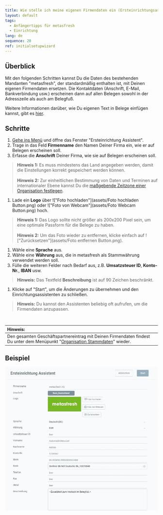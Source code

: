 ```yaml
---
title: Wie stelle ich meine eigenen Firmendaten ein (Ersteinrichtungsassistent)?
layout: default
tags:
  - Anfängertipps für metasfresh
  - Einrichtung
lang: de
sequence: 20
ref: initialsetupwizard
---
```


## Überblick
Mit den folgenden Schritten kannst Du die Daten des bestehenden Mandanten "metasfresh", der standardmäßig enthalten ist, mit Deinen eigenen Firmendaten ersetzen. Die Kontaktdaten (Anschrift, E-Mail, Bankverbindung usw.) erscheinen dann auf allen Belegen sowohl in der Adresszeile als auch am Belegfuß.

Weitere Informationen darüber, wie Du eigenen Text in Belege einfügen kannst, gibt es [hier](Text_auf_Belege_drucken-allgemein).

## Schritte
1. [Gehe ins Menü](Menu) und öffne das Fenster "Ersteinrichtung Assistent".
1. Trage in das Feld **Firmenname** den Namen Deiner Firma ein, wie er auf Belegen erscheinen soll.
1. Erfasse die **Anschrift** Deiner Firma, wie sie auf Belegen erscheinen soll.
 >**Hinweis 1:** Es muss mindestens das Land angegeben werden, damit die Einstellungen korrekt gespeichert werden können.<br><br>
 >**Hinweis 2:** Zur einheitlichen Bestimmung von Daten und Terminen auf internationaler Ebene kannst Du die [maßgebende Zeitzone einer Organisation festlegen](Org_Zeitzone_einstellen).

1. Lade ein **Logo** über !["Foto hochladen"](assets/Foto hochladen Button.png) oder !["Foto von Webcam"](assets/Foto Webcam Button.png) hoch.
 >**Hinweis 1:** Das Logo sollte nicht größer als 200x200 Pixel sein, um eine optimale Passform für die Belege zu haben.<br><br>
 >**Hinweis 2:** Um das Foto wieder zu entfernen, klicke einfach auf !["Zurücksetzen"](assets/Foto entfernen Button.png).

1. Wähle eine **Sprache** aus.
1. Wähle eine **Währung** aus, die in metasfresh als Stammwährung verwendet werden soll.
1. Fülle die weiteren Felder nach Bedarf aus, z.B. **Umsatzsteuer ID**, **Konto-Nr.**, **IBAN** usw.
 >**Hinweis:** Das Textfeld **Beschreibung** ist auf 90 Zeichen beschränkt.

1. Klicke auf "Start", um die Änderungen zu übernehmen und den Einrichtungsassistenten zu schließen.
 >**Hinweis:** Du kannst den Assistenten beliebig oft aufrufen, um die Firmendaten anzupassen.

<br>

| **Hinweis:** |
| :--- |
| Den gesamten Geschäftspartnereintrag mit Deinen Firmendaten findest Du unter dem Menüpunkt "[Organisation Stammdaten](Menu)" wieder. |

## Beispiel
![](assets/Ersteinrichtungsassistent.png)
